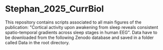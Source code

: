 # Stephan_2025_CurrBiol
This repository contains scripts associated to all main figures of the publication: "Cortical activity upon awakening from sleep reveals consistent spatio-temporal gradients across sleep stages in human EEG".
Data have to be downloaded from the following Zenodo database and saved in a folder called Data in the root directory.



